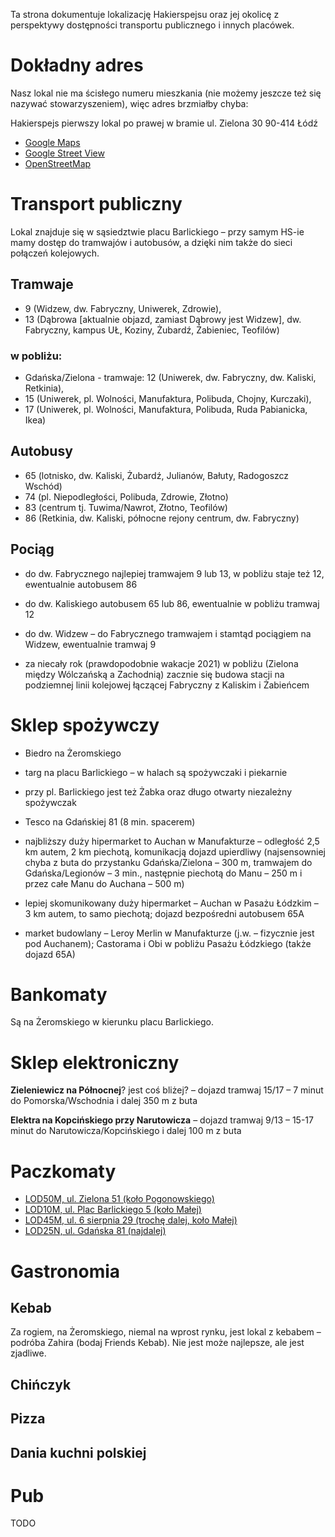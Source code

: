 Ta strona dokumentuje lokalizację Hakierspejsu oraz jej okolicę z perspektywy dostępności transportu publicznego i innych placówek.

# Dokładny adres

Nasz lokal nie ma ścisłego numeru mieszkania (nie możemy jeszcze też się nazywać stowarzyszeniem), więc adres brzmiałby chyba:

Hakierspejs
pierwszy lokal po prawej w bramie
ul. Zielona 30
90-414 Łódź

* [Google Maps](https://goo.gl/maps/XC74GE1oHAA8xfcy6)
* [Google Street View](https://goo.gl/maps/Kivi148ZxdPJc2KP9)
* [OpenStreetMap](https://www.openstreetmap.org/?mlat=51.76951&mlon=19.44514#map=19/51.76951/19.44514&layers=N)

# Transport publiczny

Lokal znajduje się w sąsiedztwie placu Barlickiego – przy samym HS-ie mamy dostęp do tramwajów i autobusów, a dzięki nim także do sieci połączeń kolejowych.
        
## Tramwaje

* 9 (Widzew, dw. Fabryczny, Uniwerek, Zdrowie),
* 13 (Dąbrowa [aktualnie objazd, zamiast Dąbrowy jest Widzew], dw. Fabryczny, kampus UŁ, Koziny, Żubardź, Żabieniec, Teofilów)

### w pobliżu:

* Gdańska/Zielona - tramwaje: 12 (Uniwerek, dw. Fabryczny, dw. Kaliski, Retkinia), 
* 15 (Uniwerek, pl. Wolności, Manufaktura, Polibuda, Chojny, Kurczaki), 
* 17 (Uniwerek, pl. Wolności, Manufaktura, Polibuda, Ruda Pabianicka, Ikea)

## Autobusy

* 65 (lotnisko, dw. Kaliski, Żubardź, Julianów, Bałuty, Radogoszcz Wschód)
* 74 (pl. Niepodległości, Polibuda, Zdrowie, Złotno)
* 83 (centrum tj. Tuwima/Nawrot, Złotno, Teofilów)
* 86 (Retkinia, dw. Kaliski, północne rejony centrum, dw. Fabryczny)

        
## Pociąg

* do dw. Fabrycznego najlepiej tramwajem 9 lub 13, w pobliżu staje też 12, ewentualnie autobusem 86

* do dw. Kaliskiego autobusem 65 lub 86, ewentualnie w pobliżu tramwaj 12

* do dw. Widzew – do Fabrycznego tramwajem i stamtąd pociągiem na Widzew, ewentualnie tramwaj 9

* za niecały rok (prawdopodobnie wakacje 2021) w pobliżu (Zielona między Wólczańską a Zachodnią) zacznie się
budowa stacji na podziemnej linii kolejowej łączącej Fabryczny z Kaliskim i Żabieńcem

# Sklep spożywczy

* Biedro na Żeromskiego

* targ na placu Barlickiego – w halach są spożywczaki i piekarnie

* przy pl. Barlickiego jest też Żabka oraz długo otwarty niezależny spożywczak

* Tesco na Gdańskiej 81 (8 min. spacerem)

* najbliższy duży hipermarket to Auchan w Manufakturze – odległość 2,5 km autem, 2 km piechotą, komunikacją dojazd upierdliwy (najsensowniej chyba z buta do przystanku Gdańska/Zielona – 300 m, tramwajem do Gdańska/Legionów – 3 min., następnie piechotą do Manu – 250 m i przez całe Manu do Auchana – 500 m)

* lepiej skomunikowany duży hipermarket – Auchan w Pasażu Łódzkim – 3 km autem, to samo piechotą; dojazd bezpośredni autobusem 65A

* market budowlany – Leroy Merlin w Manufakturze (j.w. – fizycznie jest pod Auchanem); Castorama i Obi w pobliżu Pasażu Łódzkiego (także dojazd 65A)

# Bankomaty

Są na Żeromskiego w kierunku placu Barlickiego.

# Sklep elektroniczny

**Zieleniewicz na Północnej**? jest coś bliżej? – dojazd tramwaj 15/17 – 7 minut do Pomorska/Wschodnia i dalej 350 m z buta

**Elektra na Kopcińskiego przy Narutowicza** – dojazd tramwaj 9/13 – 15-17 minut do Narutowicza/Kopcińskiego i dalej 100 m z buta

# Paczkomaty

* [LOD50M, ul. Zielona 51 (koło Pogonowskiego)](https://inpost.pl/paczkomat-lodz-lod50m-zielona-paczkomaty-lodzkie)
* [LOD10M, ul. Plac Barlickiego 5 (koło Małej)](https://inpost.pl/paczkomat-lodz-lod10m-plac-barlickiego-paczkomaty-lodzkie)
* [LOD45M, ul. 6 sierpnia 29 (trochę dalej, koło Małej)](https://inpost.pl/paczkomat-lodz-lod45m-6-sierpnia-paczkomaty-lodzkie)
* [LOD25N, ul. Gdańska 81 (najdalej)](https://inpost.pl/paczkomat-lodz-lod25n-gdanska-paczkomaty-lodzkie)

# Gastronomia

## Kebab
Za rogiem, na Żeromskiego, niemal na wprost rynku, jest lokal z kebabem – podróba Zahira (bodaj Friends Kebab). Nie jest może najlepsze, ale jest zjadliwe.

## Chińczyk

## Pizza

## Dania kuchni polskiej

# Pub

TODO